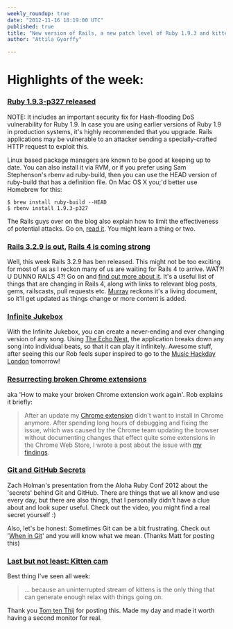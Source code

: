 ```yaml
---
weekly_roundup: true
date: "2012-11-16 18:19:00 UTC"
published: true
title: "New version of Rails, a new patch level of Ruby 1.9.3 and kittens, oh my!"
author: "Attila Gyorffy"

---
```


# Highlights of the week:

### [Ruby 1.9.3-p327 released](http://www.ruby-lang.org/en/news/2012/11/09/ruby-1-9-3-p327-is-released/)

NOTE: It includes an important security fix for Hash-flooding DoS vulnerability for Ruby 1.9. In case you are using earlier versions of Ruby 1.9 in production systems, it's highly recommended that you upgrade. Rails applications may be vulnerable to an attacker sending a specially-crafted HTTP request to exploit this.

Linux based package managers are known to be good at keeping up to date. You can also install it via RVM, or if you prefer using Sam Stephenson's rbenv ad ruby-build, then you can use the HEAD version of ruby-build that has a definition file. On Mac OS X you;'d better use Homebrew for this:

    $ brew install ruby-build --HEAD
    $ rbenv install 1.9.3-p327

The Rails guys over on the blog also explain how to limit the effectiveness of potential attacks. Go on, [read it](http://weblog.rubyonrails.org/2012/11/12/ann-rails-3-2-9-has-been-released/). You might learn a thing or two.

### [Rails 3.2.9 is out](http://weblog.rubyonrails.org/2012/11/12/ann-rails-3-2-9-has-been-released/), [Rails 4 is coming strong](http://blog.wyeworks.com/2012/11/13/rails-4-compilation-links)

Well, this week Rails 3.2.9 has ben released. This might not be too exciting for most of us as I reckon many of us are waiting for Rails 4 to arrive. WAT?! U DUNNO RAILS 4?! Go on and [find out more about it](http://blog.wyeworks.com/2012/11/13/rails-4-compilation-links/). It's a useful list of things that are changing in Rails 4, along with links to relevant blog posts, gems, railscasts, pull requests etc. [Murray](http://www.unboxedconsulting.com/people/murray-steele) reckons it's a living document, so it'll get updated as things change or more content is added.

### [Infinite Jukebox](http://musicmachinery.com/2012/11/12/the-infinite-jukebox/)
With the Infinite Jukebox, you can create a never-ending and ever changing version of any song. Using [The Echo Nest](http://developer.echonest.com/), the application breaks down any song into individual beats, so that it can play it infinitely. Awesome stuff, after seeing this our Rob feels super inspired to go to the [Music Hackday London](https://www.hackerleague.org/hackathons/music-hack-day-london/hacks) tomorrow!

### [Resurrecting broken Chrome extensions](http://heartcode.github.com/blog/2012/11/15/fixing-the-trailing-slash-issue-in-the-invalid-chrome-extension-manifest-file)

aka 'How to make your broken Chrome extension work again'. Rob explains it briefly:

> After an update my [Chrome extension](http://goo.gl/EmA52) didn't want to install in Chrome anymore. After spending long hours of debugging and fixing the issue, which was caused by the Chrome team updating the browser without documenting changes that effect quite some extensions in the Chrome Web Store, I wrote a post about the issue with [my findings](http://heartcode.github.com/blog/2012/11/15/fixing-the-trailing-slash-issue-in-the-invalid-chrome-extension-manifest-file).

### [Git and GitHub Secrets](http://confreaks.com/videos/1229-aloharuby2012-git-and-github-secrets)
Zach Holman's presentation from the Aloha Ruby Conf 2012 about the 'secrets' behind Git and GitHub. There are things that we all know and use every day, but there are also things, that I personally didn't have a clue about and look super useful. Check out the video, you might find a real secret yourself :)

Also, let's be honest: Sometimes Git can be a bit frustrating. Check out '[When in Git](http://wheningit.tumblr.com/)' and you will know what we mean. (Thanks Matt for posting this)

### [Last but not least: Kitten cam](http://new.livestream.com/accounts/398160/events/1594566/player_pop_up)

Best thing I've seen all week:
> … because an uninterrupted stream of kittens is the only thing that can generate enough relax with things going on.

Thank you [Tom ten Thij](http://www.unboxedconsulting.com/people/tom-ten-thij) for posting this. Made my day and made it worth having a second monitor for real.
